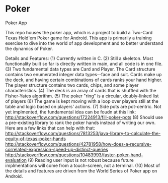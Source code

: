 # Poker
Poker App

This repo houses the poker app, which is a project to build a Two-Card Texas Hold'em Poker game for Android. This app is primarily a training exercise to dive into the world of app development and to better understand the dynamics of Poker.

Details and Features:
(1) Currently written in C.
(2) Still a skeleton. Most functionality built so far is directly written in main, and all code is in one file.
(3) Two fundamental data types are Card and Player. The Card structure contains two enumerated integer data types--face and suit. Cards make up the deck, and having certain combinations of cards ranks your hand higher. The player structure contains two cards, chips, and some player characteristics.
(4) The deck is an array of cards that is shuffled with the Fisher-Yates algorithm.
(5) The poker "ring" is a circular, doubly-linked list of players
(6) The game is kept moving with a loop over players still at the table and logic based on players' actions.
(7) Side pots are pot-centric. Not yet implmented, the fundamental idea can be foudn at this link: http://stackoverflow.com/questions/17224913/fill-poker-pots
(8) Should use a pre-existing library to rank the poker hands instead of writing our own. Here are a few links that can help with that:
http://stackoverflow.com/questions/7813253/java-library-to-calculate-the-equity-of-texas-poker-hands
http://stackoverflow.com/questions/42781958/how-does-a-recursive-correlated-expression-speed-up-distinct-queries
http://stackoverflow.com/questions/10483993/faster-poker-hand-evaluation
(9) Reading user input is not robust because future implmentations will come from a touch-screen, not a terminal.
(10) Most of the details and features are driven from the World Series of Poker app on Android.
